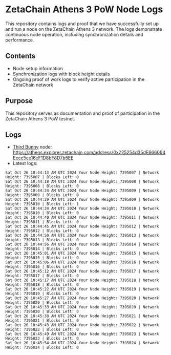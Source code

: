 # ZetaChain Athens 3 PoW Node Logs
This repository contains logs and proof that we have successfully set up and run a node on the ZetaChain Athens 3 network. The logs demonstrate continuous node operation, including synchronization details and performance.

## Contents
- Node setup information
- Synchronization logs with block height details
- Ongoing proof of work logs to verify active participation in the ZetaChain network

## Purpose
This repository serves as documentation and proof of participation in the ZetaChain Athens 3 PoW testnet.

## Logs

- [Third Bunny](https://thirdbunny.xyz/) node: https://athens.explorer.zetachain.com/address/0x225254d35dE666064Eccc5ce16eF1D8bF8D7b5EE
- Latest logs:
```
Sat Oct 26 10:44:13 AM UTC 2024 Your Node Height: 7395007 | Network Height: 7395007 | Blocks Left: 0
Sat Oct 26 10:44:18 AM UTC 2024 Your Node Height: 7395008 | Network Height: 7395008 | Blocks Left: 0
Sat Oct 26 10:44:24 AM UTC 2024 Your Node Height: 7395009 | Network Height: 7395009 | Blocks Left: 0
Sat Oct 26 10:44:29 AM UTC 2024 Your Node Height: 7395009 | Network Height: 7395010 | Blocks Left: 1
Sat Oct 26 10:44:34 AM UTC 2024 Your Node Height: 7395010 | Network Height: 7395010 | Blocks Left: 0
Sat Oct 26 10:44:40 AM UTC 2024 Your Node Height: 7395011 | Network Height: 7395011 | Blocks Left: 0
Sat Oct 26 10:44:45 AM UTC 2024 Your Node Height: 7395012 | Network Height: 7395012 | Blocks Left: 0
Sat Oct 26 10:44:50 AM UTC 2024 Your Node Height: 7395013 | Network Height: 7395013 | Blocks Left: 0
Sat Oct 26 10:44:56 AM UTC 2024 Your Node Height: 7395014 | Network Height: 7395014 | Blocks Left: 0
Sat Oct 26 10:45:01 AM UTC 2024 Your Node Height: 7395015 | Network Height: 7395015 | Blocks Left: 0
Sat Oct 26 10:45:06 AM UTC 2024 Your Node Height: 7395016 | Network Height: 7395016 | Blocks Left: 0
Sat Oct 26 10:45:12 AM UTC 2024 Your Node Height: 7395017 | Network Height: 7395017 | Blocks Left: 0
Sat Oct 26 10:45:17 AM UTC 2024 Your Node Height: 7395018 | Network Height: 7395018 | Blocks Left: 0
Sat Oct 26 10:45:22 AM UTC 2024 Your Node Height: 7395019 | Network Height: 7395019 | Blocks Left: 0
Sat Oct 26 10:45:27 AM UTC 2024 Your Node Height: 7395020 | Network Height: 7395020 | Blocks Left: 0
Sat Oct 26 10:45:33 AM UTC 2024 Your Node Height: 7395020 | Network Height: 7395020 | Blocks Left: 0
Sat Oct 26 10:45:38 AM UTC 2024 Your Node Height: 7395021 | Network Height: 7395021 | Blocks Left: 0
Sat Oct 26 10:45:43 AM UTC 2024 Your Node Height: 7395022 | Network Height: 7395022 | Blocks Left: 0
Sat Oct 26 10:45:49 AM UTC 2024 Your Node Height: 7395023 | Network Height: 7395023 | Blocks Left: 0
Sat Oct 26 10:45:54 AM UTC 2024 Your Node Height: 7395024 | Network Height: 7395024 | Blocks Left: 0
```

